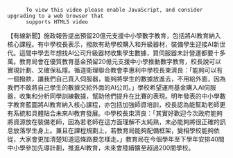 
          To view this video please enable JavaScript, and consider upgrading to a web browser that
          supports HTML5 video
【有線新聞】施政報告提出預留20億元支援中小學數字教育，包括將AI教育納入核心課程。有中學校長表示，撥款有助學校購入和升級器材，裝備學生迎接AI新世代。這間中學去年想找AI公司升級器材收集學生數據，買伺服器未計營運都要十多萬。教育局會在優質教育基金預留20億元支援中小學推動數字教育，校長說可以實現計劃、又確保私隱。循道衛理聯合教會李惠利中學校長束濟良：「能夠可以有一個撥款，讓我們自己買入伺服器，能夠將學生的數據放進去，不用給外面，因為我們不敢將自己學生的數據交給外面的AI公司。」學校希望運用基金購入AI伺服器，收集和分析同學訓練數據，幫助他們提升在比賽的表現。明年發表的中小學數字教育藍圖將AI教育納入核心課程，亦包括加強師資培訓，校長認為能幫助老師更有系統和具體貼合未來AI教育發展。中學校長束濟良：「其實好歡迎今次政府能夠將資源放在裝備老師，因為若老師在這方面理解不太純熟，未必能夠將很正確的訊息放落學生身上。兼且在課程規劃上，若教育局能夠配備框架，變相學校能夠依從，大家會更加清楚知道這條路要怎樣走。」教育局在今個學年至下學年安排40間中小學參加先導計劃，推進AI教育，未來會陸續擴至超過200間學校。